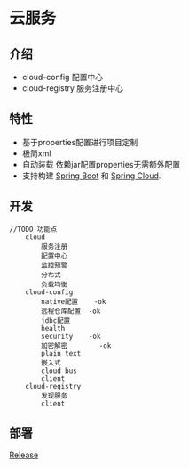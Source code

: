 
# 云服务


## 介绍

- cloud-config 配置中心
- cloud-registry 服务注册中心


## 特性

* 基于properties配置进行项目定制
* 极简xml
* 自动装载 依赖jar配置properties无需额外配置
* 支持构建 [Spring Boot](https://projects.spring.io/spring-boot) 和 [Spring Cloud](http://projects.spring.io/spring-cloud/).

## 开发
	//TODO 功能点
		cloud
			服务注册
			配置中心
			监控预警
			分布式
			负载均衡
		cloud-config
			native配置	-ok
			远程仓库配置	-ok
			jdbc配置
			health
			security	-ok
			加密解密		-ok
			plain text
			嵌入式
			cloud bus
			client
		cloud-registry
			发现服务
			client
			
			

## 部署
[Release](https://gitee.com/justlive1/earth/releases)

